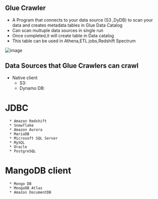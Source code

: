 ## Glue Crawler
  * A Program that connects to your data source (S3 ,DyDB) to scan your data and creates metadata tables in Glue Data Catalog
  * Can scan multuple data sources in single run
  * Once completed,it will create table in Data catalog
  * This table can be used in Athena,ETL jobs,Redshift Spectrum

![image](https://github.com/jaykumsi/aws-glue/assets/137452836/133157d9-b3fc-4716-b7b0-6d7c3ed06863)
  
## Data Sources that Glue Crawlers can crawl
  * Native client
    * S3:
    * Dynamo DB:
  # JDBC 
      * Amazon Redshift
      * Snowflake
      * Amazon Aurora
      * MariaDB
      * Microsoft SQL Server
      * MySQL
      * Oracle
      * PostgreSQL
  # MangoDB client 
      * Mongo DB
      * MongoDB Atlas
      * Amazon DocumentDB

    
